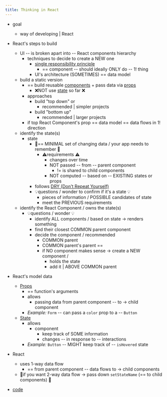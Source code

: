 ```yaml
---
title: Thinking in React
---
```


* goal
  * way of developing | React

* React's steps to build
  * UI -- is broken apart into -- React components hierarchy
    * techniques to decide to create a NEW one
      * [single responsibility principle](https://en.wikipedia.org/wiki/Single_responsibility_principle)
        * == component -- should ideally ONLY do -- 1! thing
      * UI's architecture (SOMETIMES) == data model
  * build a static version
    * == build reusable [components](your-first-component) + pass data via [props](passing-props-to-a-component)
      * ❌NOT use [state](state-a-components-memory.md) so far ❌
    * approaches
      * build "top down" or
        * recommended | simpler projects
      * build "bottom up"
        * recommended | larger projects
    * if top React Component's prop == data model == data flows in 1! direction
  * identify the state(s)
    * state
      * 👀== MINIMAL set of changing data / your app needs to remember 👀
        * ⚠️requirements ⚠️
          * changes over time
          * NOT passed -- from -- parent component
            * != is shared to child components
          * NOT computed -- based on -- EXISTING states or props
      * follows [DRY (Don't Repeat Yourself)](https://en.wikipedia.org/wiki/Don%27t_repeat_yourself)
      * 💡questions / wonder to confirm if it's a state 💡
        * pieces of information / POSSIBLE candidates of state
        * meet the PREVIOUS requirements
  * identify the React Component / owns the state(s)
    * 💡questions / wonder 💡
      * identify ALL components / based on state -> renders something
      * find their closest COMMON parent component
      * decide the component / recommended
        * COMMON parent
        * COMMON parent's parent == 
        * if NO component makes sense -> create a NEW component /
          * holds the state
          * add it | ABOVE COMMON parent

* React's model data
  * [Props](passing-props-to-a-component)
    * == function's arguments
    * allows
      * passing data from parent component -- to -> child component
    * _Example:_ `Form` -- can pass a `color` prop to a -- `Button`
  * [State](state-a-components-memory)
    * allows
      * component 
        * keep track of SOME information
        * changes -- in response to -- interactions
    * _Example:_ `Button` -- MIGHT keep track of -- `isHovered` state

* React
  * uses 1-way data flow
    * == from parent component -- data flows to -> child components
  * 👀if you want 2-way data flow -> pass down `setStateName` (== to child components) 👀 

* [code](/samples/getStarted/thinking-in-react)
